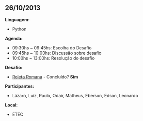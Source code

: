<h2>26/10/2013</h2>

<b>Linguagem:</b> 
<ul>
  <li>Python</li>
</ul>
<b>Agenda:</b>
<ul>
  <li>09:30hs ~ 09:45hs: Escolha do Desafio</li>
  <li>09:45hs ~ 10:00hs: Discussão sobre desafio</li>
  <li>10:00hs ~ 13:00hs: Resolução do desafio</li>
</ul>
<b>Desafio:</b> 
<ul>
  <li><a href="http://dojopuzzles.com/problemas/exibe/roleta-romana/" target="_new">Roleta Romana</a> - Concluído? <b>Sim</b></li>
</ul>
<b>Participantes:</b> 
<ul>
  <li>Lázaro, Luiz, Paulo, Odair, Matheus, Eberson, Edson, Leonardo</li>
</ul>
<b>Local:</b> 
<ul>
  <li>ETEC</li>
</ul>

